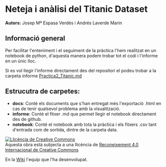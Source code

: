 # Neteja i anàlisi del Titanic Dataset

**Autors:** Josep Mª Espasa Verdés i Andrés Laverde Marín 

## Informació general

Per facilitar l'enteniment i el seguiment de la pràctica l'hem realitzat en un notebook de python, d'aquesta manera podem trobar tot el codi i l'informe en un únic lloc. 

Si es vol llegir l'informe directament des del repositori el podeu trobar a la carpeta informe [Practica2_Titanic.md](https://github.com/Ilergeta/titanic-uoc/blob/master/informe/Practica2_Titanic.md)

## Estrucutra de carpetes:

* **docs**: Conté els documents que s'han entregat més l'exportació .html en cas de tenir qualsevol problema amb la visualització.
* **informe**: Conté el fitxer .md que permet llegir el notebook directament des de github.
* **notebook**: Conté el notebook amb tota la pràctica i els fitxers .csv tant d'entrada com de sortida, dintre de la carpeta data.

<a rel="license" href="http://creativecommons.org/licenses/by/4.0/"><img alt="Llicència de Creative Commons" style="border-width:0" src="https://i.creativecommons.org/l/by/4.0/88x31.png" /></a><br />Aquesta obra està subjecta a una llicència de <a rel="license" href="http://creativecommons.org/licenses/by/4.0/">Reconeixement 4.0 Internacional de Creative Commons</a>

En la [Wiki](https://github.com/Ilergeta/titanic-uoc/wiki/Pr%C3%A0ctica-2:-Neteja-i-an%C3%A0lisi-del-Tit%C3%A0nic-Dataset) l'equip que l'ha desenvolupat.
